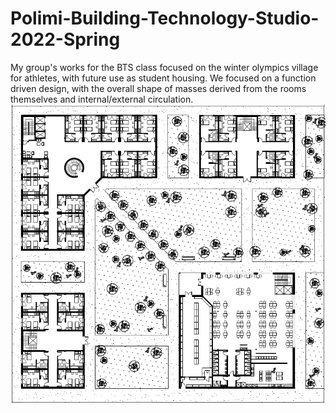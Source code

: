 # Polimi-Building-Technology-Studio-2022-Spring
My group's works for the BTS class focused on the winter olympics village for athletes, with future use as student housing.
We focused on a function driven design, with the overall shape of masses derived from the rooms themselves and internal/external circulation.
![alt text](https://github.com/TalhaErenY/Polimi-Building-Technology-Studio-2022-Spring/blob/main/1to200GFP.png?raw=true)
